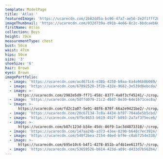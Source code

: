 ```yaml
---
template: ModelPage
title: 'Atlas '
featuredImage: 'https://ucarecdn.com/2b82dd5a-bc96-47a7-ae56-2e2f1fff2bd7/'
imageThumbnail: 'https://ucarecdn.com/032d739a-d91b-4e66-8c2c-bbdcaeb60f49/'
firstName: Atlas
collection: Boys
height: 79cm
measurementType: chest
bust: 50cm
waist: 47cm
hips: 50cm
size: '3'
shoeSize: '6'
hair: Brown
eyes: Brown
imagePortfolio:
  - image: 'https://ucarecdn.com/ac4671c6-e38b-4250-b9aa-6a4a96b8b069/'
  - image: 'https://ucarecdn.com/67892520-3f2b-432e-9662-3e539d8ebcda/'
  - image: >-
      https://ucarecdn.com/2982e5d9-ff71-458c-8377-4a8f3cf45241/-/crop/1632x1595/0,716/-/preview/
  - image: 'https://ucarecdn.com/5dffd079-21c2-4847-8e30-64e1671cec8a/'
  - image: >-
      https://ucarecdn.com/fd2c2a07-5e91-48f6-870f-66a2e9421be2/-/crop/2016x2384/0,640/-/preview/
  - image: 'https://ucarecdn.com/20c67134-7c0a-4434-bf07-704a6e5b5cbd/'
  - image: 'https://ucarecdn.com/6f5c0453-b619-452f-b893-2a7af3f5ece6/'
  - image: >-
      https://ucarecdn.com/b87c123d-b34e-45dc-86f9-1ac3d4873318/-/crop/1412x2103/88,452/-/preview/
  - image: 'https://ucarecdn.com/147aa24b-a373-43ee-8290-b648c7ec3924/'
  - image: 'https://ucarecdn.com/540f2bea-2154-46ed-bf9e-c0ab7254e338/'
  - image: >-
      https://ucarecdn.com/695e10c6-b4f1-4278-851b-af4b1ee613f5/-/crop/1440x1757/105,638/-/preview/
  - image: 'https://ucarecdn.com/53659526-b614-423d-a09c-d433d7b562b4/'
---
```


